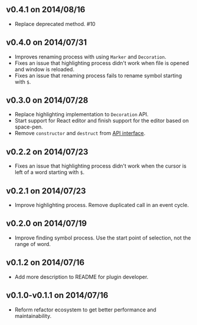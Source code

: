 ## v0.4.1 on 2014/08/16

* Replace deprecated method. #10

## v0.4.0 on 2014/07/31

* Improves renaming process with using `Marker` and `Decoration`.
* Fixes an issue that highlighting process didn't work when file is opened and window is reloaded.
* Fixes an issue that renaming process fails to rename symbol starting with `$`.

## v0.3.0 on 2014/07/28

* Replace highlighting implementation to `Decoration` API.
* Start support for React editor and finish support for the editor based on space-pen.
* Remove `constructor` and `destruct` from [API interface](https://github.com/minodisk/refactor#interface).

## v0.2.2 on 2014/07/23

* Fixes an issue that highlighting process didn't work when the cursor is left of a word starting with `$`.

## v0.2.1 on 2014/07/23

* Improve highlighting process. Remove duplicated call in an event cycle.

## v0.2.0 on 2014/07/19

* Improve finding symbol process. Use the start point of selection, not the range of word.

## v0.1.2 on 2014/07/16

* Add more description to README for plugin developer.

## v0.1.0-v0.1.1 on 2014/07/16

* Reform refactor ecosystem to get better performance and maintainability.
